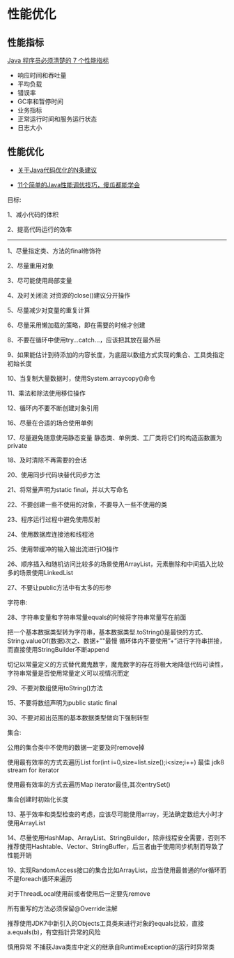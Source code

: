 # 性能优化

## 性能指标
[Java 程序员必须清楚的 7 个性能指标](https://mp.weixin.qq.com/s/yzSR_vkI7-WR71l2A0cq2w)

* 响应时间和吞吐量
* 平均负载
* 错误率
* GC率和暂停时间
* 业务指标
* 正常运行时间和服务运行状态
* 日志大小

## 性能优化

- [关于Java代码优化的N条建议](https://mp.weixin.qq.com/s/Id1WRoh-6qBhTr9VM1Vbvg)

- [11个简单的Java性能调优技巧，傻瓜都能学会](https://mp.weixin.qq.com/s/NFLfeZLjMuZELEh2Cx7cIA)

目标:

1、减小代码的体积

2、提高代码运行的效率

***********************************

1、尽量指定类、方法的final修饰符

2、尽量重用对象

3、尽可能使用局部变量

4、及时关闭流
对资源的close()建议分开操作

5、尽量减少对变量的重复计算

6、尽量采用懒加载的策略，即在需要的时候才创建

8、不要在循环中使用try…catch…，应该把其放在最外层

9、如果能估计到待添加的内容长度，为底层以数组方式实现的集合、工具类指定初始长度

10、当复制大量数据时，使用System.arraycopy()命令

11、乘法和除法使用移位操作

12、循环内不要不断创建对象引用

16、尽量在合适的场合使用单例

17、尽量避免随意使用静态变量
静态类、单例类、工厂类将它们的构造函数置为private

18、及时清除不再需要的会话

20、使用同步代码块替代同步方法

21、将常量声明为static final，并以大写命名

22、不要创建一些不使用的对象，不要导入一些不使用的类

23、程序运行过程中避免使用反射

24、使用数据库连接池和线程池

25、使用带缓冲的输入输出流进行IO操作

26、顺序插入和随机访问比较多的场景使用ArrayList，元素删除和中间插入比较多的场景使用LinkedList

27、不要让public方法中有太多的形参

字符串:

28、字符串变量和字符串常量equals的时候将字符串常量写在前面

把一个基本数据类型转为字符串，基本数据类型.toString()是最快的方式、String.valueOf(数据)次之、数据+”"最慢
循环体内不要使用”+”进行字符串拼接，而直接使用StringBuilder不断append

切记以常量定义的方式替代魔鬼数字，魔鬼数字的存在将极大地降低代码可读性，字符串常量是否使用常量定义可以视情况而定

29、不要对数组使用toString()方法

15、不要将数组声明为public static final

30、不要对超出范围的基本数据类型做向下强制转型


集合:

公用的集合类中不使用的数据一定要及时remove掉

使用最有效率的方式去遍历List
       for(int i=0,size=list.size();i<size;i++) 最佳
       jdk8 stream
       for
       iterator        
       
使用最有效率的方式去遍历Map
    iterator最佳,其次entrySet()
    
集合创建时初始化长度    

13、基于效率和类型检查的考虑，应该尽可能使用array，无法确定数组大小时才使用ArrayList

14、尽量使用HashMap、ArrayList、StringBuilder，除非线程安全需要，否则不推荐使用Hashtable、Vector、StringBuffer，后三者由于使用同步机制而导致了性能开销

19、实现RandomAccess接口的集合比如ArrayList，应当使用最普通的for循环而不是foreach循环来遍历
    
对于ThreadLocal使用前或者使用后一定要先remove

所有重写的方法必须保留@Override注解

推荐使用JDK7中新引入的Objects工具类来进行对象的equals比较，直接a.equals(b)，有空指针异常的风险

慎用异常
不捕获Java类库中定义的继承自RuntimeException的运行时异常类
